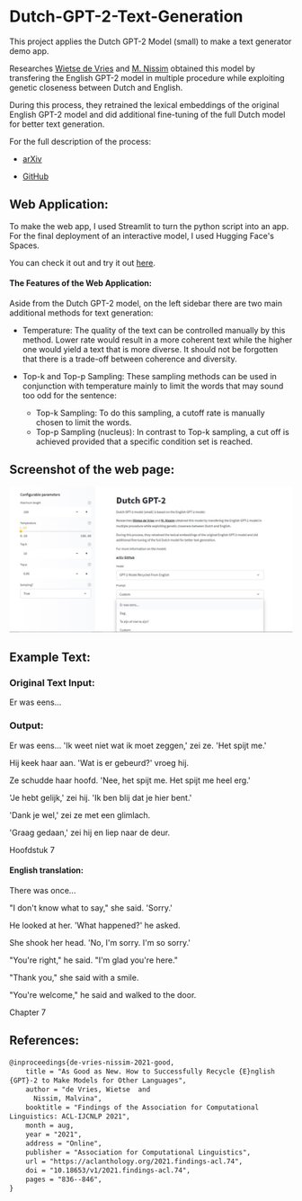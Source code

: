 # Dutch-GPT-2-Text-Generation

This project applies the Dutch GPT-2 Model (small) to make a text generator demo app.

Researches [Wietse de Vries](https://www.semanticscholar.org/author/Wietse-de-Vries/144611157) and [M. Nissim](https://www.semanticscholar.org/author/M.-Nissim/2742475) obtained this model by transfering the English GPT-2 model in multiple procedure while exploiting genetic closeness between Dutch and English.

During this process, they retrained the lexical embeddings of the original English GPT-2 model and did additional fine-tuning of the full Dutch model for better text generation.

For the full description of the process:

* [arXiv](https://arxiv.org/abs/2012.05628)

* [GitHub](https://github.com/wietsedv/gpt2-recycle)

## Web Application:

To make the web app, I used Streamlit to turn the python script into an app. For the final deployment of an interactive model, I used Hugging Face's Spaces.

You can check it out and try it out [here](https://huggingface.co/spaces/azizbarank/Dutch-GPT-2-Text-Generator).

#### The Features of the Web Application:
Aside from the Dutch GPT-2 model, on the left sidebar there are two main additional methods for text generation:
* Temperature:
The quality of the text can be controlled manually by this method. 
Lower rate would result in a more coherent text while the higher one would yield a text that is more diverse. 
It should not be forgotten that there is a trade-off between coherence and diversity.

* Top-k and Top-p Sampling:
These sampling methods can be used in conjunction with temperature mainly to limit the words that may sound too odd for the sentence:
  * Top-k Sampling:
To do this sampling, a cutoff rate is manually chosen to limit the words.
  * Top-p Sampling (nucleus):
In contrast to Top-k sampling, a cut off is achieved provided that a specific condition set is reached.

## Screenshot of the web page:

![Screenshot of the web page](https://github.com/ThatCodeCodingGuy/Dutch-GPT-2-Text-Generation/blob/main/web_app.jpg)

## Example Text:

### Original Text Input:

Er was eens...

### Output:

Er was eens...
'Ik weet niet wat ik moet zeggen,' zei ze. 'Het spijt me.'


Hij keek haar aan. 'Wat is er gebeurd?' vroeg hij.


Ze schudde haar hoofd. 'Nee, het spijt me. Het spijt me heel erg.'


'Je hebt gelijk,' zei hij. 'Ik ben blij dat je hier bent.'


'Dank je wel,' zei ze met een glimlach.


'Graag gedaan,' zei hij en liep naar de deur.


Hoofdstuk 7


#### English translation:


There was once...


"I don't know what to say," she said. 'Sorry.'


He looked at her. 'What happened?' he asked.


She shook her head. 'No, I'm sorry. I'm so sorry.'


"You're right," he said. "I'm glad you're here."


"Thank you," she said with a smile.


"You're welcome," he said and walked to the door.


Chapter 7

## References:
```
@inproceedings{de-vries-nissim-2021-good,
    title = "As Good as New. How to Successfully Recycle {E}nglish {GPT}-2 to Make Models for Other Languages",
    author = "de Vries, Wietse  and
      Nissim, Malvina",
    booktitle = "Findings of the Association for Computational Linguistics: ACL-IJCNLP 2021",
    month = aug,
    year = "2021",
    address = "Online",
    publisher = "Association for Computational Linguistics",
    url = "https://aclanthology.org/2021.findings-acl.74",
    doi = "10.18653/v1/2021.findings-acl.74",
    pages = "836--846",
}
```
